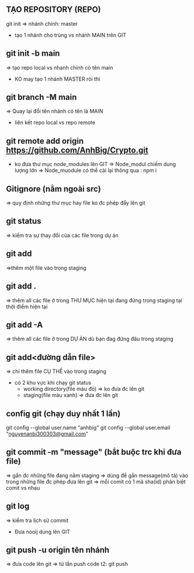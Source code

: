 ## TẠO REPOSITORY (REPO)

git init
=> nhánh chính: master

+ tạo 1 nhánh cho trùng vs nhánh MAIN trên GIT 
## git init -b main
=> tạo repo local vs nhanh chính có tên main

+ KO may tạo 1 nhánh MASTER ròi thì
## git branch -M main
=> Quay lại đổi tên nhánh có tên là MAIN

+ liên kết repo local vs repo remote
## git remote add origin https://github.com/AnhBig/Crypto.git

+ ko đưa thư mục node_modules lên GIT
=> Node_modul chiếm dung lượng lớn
=> Node_muodule có thể cài lại thông qua : npm i

## Gitignore (nằm ngoài src)
=> quy định những thư mục hay file ko đc phép đẩy lên git

## git status
=> kiểm tra sự thay đổi của các file trong dự án

## git add 
=>thêm một file vào trong staging
## git add . 
=> thêm all các file ở trong THƯ MỤC hiện tại đang đứng trong staging tại thời điểm hiện tại
## git add -A 
=> thêm all các file ở trong DỰ ÁN dù bạn đag đứng đâu trong staging
## git add<đường dẫn file> 
=> chỉ thêm file CỤ THỂ vào trong staging

+ có 2 khu vực khi chạy git status
  - working directory(file màu đỏ) => ko đưa đc lên git
  - staging(file màu xanh) => đưa đc lên git

## config git (chạy duy nhất 1 lần)
git config --global user.name "anhbig"
git config --global user.email "nguyenanbi300303@gmail.com"

## git commit -m "message" (bắt buộc trc khi đưa file)
=> gắn đc những file đang nằm staging
=> dùng để gắn message(mô tả) vào trong những file đc phép đưa lên git
=> mỗi comit có 1 mã sha(id) phân biệt comit vs nhau

## git log
=> kiểm tra lịch sử commit

+ Đưa nooij dung lên GIT
## git push -u origin tên nhánh
=> đưa code lên git
=> từ lần push code t2: git push